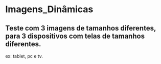 # Imagens_Dinâmicas
## Teste com 3 imagens de tamanhos diferentes, para 3 dispositivos com telas de tamanhos diferentes.
ex: tablet, pc e tv. 
